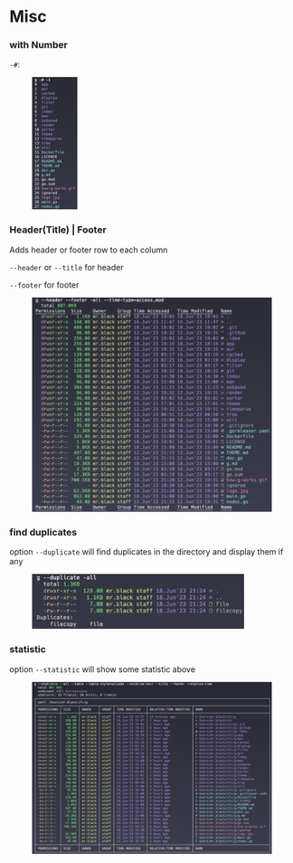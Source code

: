 # Misc

### with Number

`-#`:

<div data-full-width="false">

<figure><img src="../../../.gitbook/assets/截屏2023-06-18 19.44.07.png" alt="" width="80"><figcaption></figcaption></figure>

</div>

### Header(Title) | Footer

Adds header or footer row to each column

`--header` or `--title` for header

`--footer` for footer

<figure><img src="../../../.gitbook/assets/截屏2023-06-18 21.18.28.png" alt=""><figcaption></figcaption></figure>

### find duplicates

option `--duplicate` will find duplicates in the directory and display them if any

<figure><img src="../../../.gitbook/assets/截屏2023-06-18 21.25.26.png" alt="" width="375"><figcaption></figcaption></figure>

### statistic

option `--statistic` will show some statistic above

<figure><img src="../../../.gitbook/assets/截屏2023-06-18 21.42.20.png" alt=""><figcaption></figcaption></figure>
